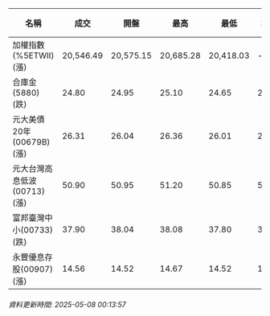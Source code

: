 | 名稱 | 成交 | 開盤 | 最高 | 最低 | 均價 | 成交金額(億) | 昨收 | 漲跌幅 | 漲跌 | 總量 | 昨量 | 振幅 |
| -------- | -------- | -------- | -------- |-------- | -------- | -------- |-------- |-------- |-------- | -------- | -------- |-------- |
|加權指數(%5ETWII) (漲)|20,546.49|20,575.15|20,685.28|20,418.03|-|2,702.27|20,522.59|0.12%|23.90|5,033,335|0|1.30%|
|合庫金(5880) (跌)|24.80|24.95|25.10|24.65|24.88|2.84|24.85|0.20%|0.05|11,427|15,073|1.81%|
|元大美債20年(00679B) (漲)|26.31|26.04|26.36|26.01|26.25|19.87|25.81|1.94%|0.50|75,719|144,953|1.36%|
|元大台灣高息低波(00713) (漲)|50.90|50.95|51.20|50.85|51.02|4.57|50.75|0.30%|0.15|8,966|14,435|0.69%|
|富邦臺灣中小(00733) (跌)|37.90|38.04|38.08|37.80|37.93|0.346|38.00|0.26%|0.10|912|1,588|0.74%|
|永豐優息存股(00907) (漲)|14.56|14.52|14.67|14.52|14.58|0.334|14.50|0.41%|0.06|2,289|2,390|1.03%|
###### 資料更新時間: 2025-05-08 00:13:57